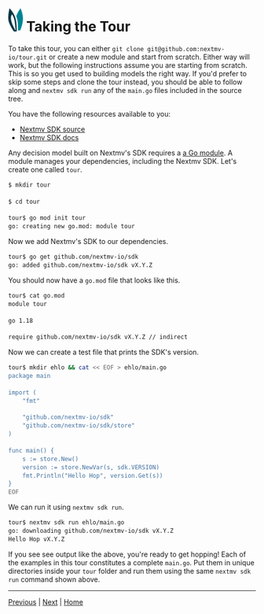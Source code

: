 # ![ears](../img/ears.png) Taking the Tour

To take this tour, you can either `git clone git@github.com:nextmv-io/tour.git`
or create a new module and start from scratch. Either way will work, but the
following instructions assume you are starting from scratch. This is so you get
used to building models the right way. If you'd prefer to skip some steps and
clone the tour instead, you should be able to follow along and `nextmv sdk run`
any of the `main.go` files included in the source tree.

You have the following resources available to you:

- [Nextmv SDK source](https://github.com/nextmv-io/sdk)
- [Nextmv SDK docs](https://pkg.go.dev/github.com/nextmv-io/sdk)

Any decision model built on Nextmv's SDK requires a [a Go module][modules]. A
module manages your dependencies, including the Nextmv SDK. Let's create one
called `tour`.

```bash
$ mkdir tour

$ cd tour

tour$ go mod init tour
go: creating new go.mod: module tour
```

Now we add Nextmv's SDK to our dependencies.

```bash
tour$ go get github.com/nextmv-io/sdk
go: added github.com/nextmv-io/sdk vX.Y.Z
```

You should now have a `go.mod` file that looks like this.

```bash
tour$ cat go.mod
module tour

go 1.18

require github.com/nextmv-io/sdk vX.Y.Z // indirect
```

Now we can create a test file that prints the SDK's version.

```bash
tour$ mkdir ehlo && cat << EOF > ehlo/main.go
package main

import (
    "fmt"

    "github.com/nextmv-io/sdk"
    "github.com/nextmv-io/sdk/store"
)

func main() {
    s := store.New()
    version := store.NewVar(s, sdk.VERSION)
    fmt.Println("Hello Hop", version.Get(s))
}
EOF
```

We can run it using `nextmv sdk run`.

```bash
tour$ nextmv sdk run ehlo/main.go
go: downloading github.com/nextmv-io/sdk vX.Y.Z
Hello Hop vX.Y.Z
```

If you see see output like the above, you're ready to get hopping! Each of the
examples in this tour constitutes a complete `main.go`. Put them in unique
directories inside your `tour` folder and run them using the same `nextmv sdk
run` command shown above.

---

[Previous][previous] | [Next][next] | [Home][home]

[previous]: ./prerequisites.md
[next]: ../working-with-stores/creating-stores.md
[home]: ../README.md
[modules]: https://go.dev/blog/using-go-modules
